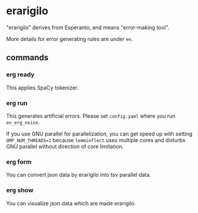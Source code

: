 # erarigilo

"erarigilo" derives from Esperanto, and means "error-making tool".

More details for error generating rules are under `en`.

## commands

### erg ready

This applies SpaCy tokenizer.

### erg run

This generates artificial errors.
Please set `config.yaml` where you run `en_erg_noise`.

If you use GNU parallel for parallelization, you can get speed up with setting `OMP_NUM_THREADS=1` because `lemminflect` uses multiple cores and disturbs GNU parallel without direction of core limitation.

### erg form

You can convert json data by erarigilo into tsv parallel data.

### erg show

You can visualize json data which are made erarigilo.

